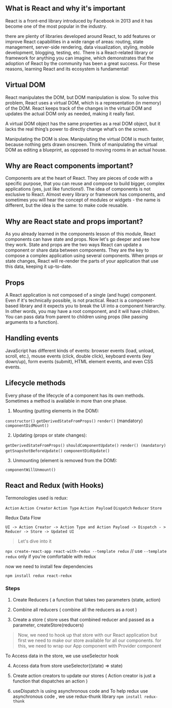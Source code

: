 ## What is React and why it's important

React is a front-end library introduced by Facebook in 2013 and it has become one of the most popular in the industry.

there are plenty of libraries developed around React, to add features or improve React capabilities in a wide range of areas: routing, state management, server-side rendering, data visualization, styling, mobile development, blogging, testing, etc. There is a React-related library or framework for anything you can imagine, which demonstrates that the adoption of React by the community has been a great success. For these reasons, learning React and its ecosystem is fundamental!

## Virtual DOM

React manipulates the DOM, but DOM manipulation is slow. To solve this problem, React uses a virtual DOM, which is a representation (in memory) of the DOM. React keeps track of the changes in the virtual DOM and updates the actual DOM only as needed, making it really fast.

A virtual DOM object has the same properties as a real DOM object, but it lacks the real thing’s power to directly change what’s on the screen.

Manipulating the DOM is slow. Manipulating the virtual DOM is much faster, because nothing gets drawn onscreen. Think of manipulating the virtual DOM as editing a blueprint, as opposed to moving rooms in an actual house.

## Why are React components important?

Components are at the heart of React. They are pieces of code with a specific purpose, that you can reuse and compose to build bigger, complex applications (yes, just like functions!). The idea of components is not exclusive to React. Almost every library or framework has components, and sometimes you will hear the concept of modules or widgets - the name is different, but the idea is the same: to make code reusable.

## Why are React state and props important?

As you already learned in the components lesson of this module, React components can have state and props. Now let's go deeper and see how they work. State and props are the two ways React can update a component or share data between components. They are the key to compose a complex application using several components. When props or state changes, React will re-render the parts of your application that use this data, keeping it up-to-date.

## Props

A React application is not composed of a single (and huge) component. Even if it's technically possible, is not practical. React is a component-based library and it expects you to break the UI into a component hierarchy. In other words, you may have a root component, and it will have children. You can pass data from parent to children using props (like passing arguments to a function).

## Handling events

JavaScript has different kinds of events: browser events (load, unload, scroll, etc.), mouse events (click, double click), keyboard events (key down/up), form events (submit), HTML element events, and even CSS events.

## Lifecycle methods

Every phase of the lifecycle of a component has its own methods. Sometimes a method is available in more than one phase.

1. Mounting (putting elements in the DOM):

`constructor()`
`getDerivedStateFromProps()`
`render()` (mandatory)
`componentDidMount()`

2. Updating (props or state changes):

`getDerivedStateFromProps()`
`shouldComponentUpdate()`
`render() (mandatory)`
`getSnapshotBeforeUpdate()`
`componentDidUpdate()`

3. Unmounting (element is removed from the DOM):

`componentWillUnmount()`


## React and Redux (with Hooks)

Termonologies used is redux:

`Action` `Action Creator` `Action Type` `Action Payload` `Dispatch` `Reducer` `Store`

Redux Data Flow 

`UI -> Action Creator -> Action Type and Action Payload -> Dispatch - > Reducer -> Store -> Updated UI`

> Let's dive into it

`npx create-react-app react-with-redux --template redux` // use `--template redux` only if you're comfortable with redux

now we need to install few dependencies 

`npm install redux react-redux`

### Steps

1. Create Reducers ( a function that takes two parameters (state, action)

2. Combine all reducers ( combine all the reducers as a root )

3. Create a store ( store uses that combined reducer and passed as a parameter, createStore(reducers)

> Now, we need to hook up that store with our React application but first we need to make our store available for all our components.
> for this, we need to wrap our App component with Provider component

To Access data in the store, we use useSelector hook

4. Access data from store useSelector((state) => state)

5. Create action creators to update our stores ( Action creator is just a function that dispatches an action )

6. useDispatch is using asynchronous code and To help redux use asynchronous code , we use redux-thunk library `npm install redux-thunk`




